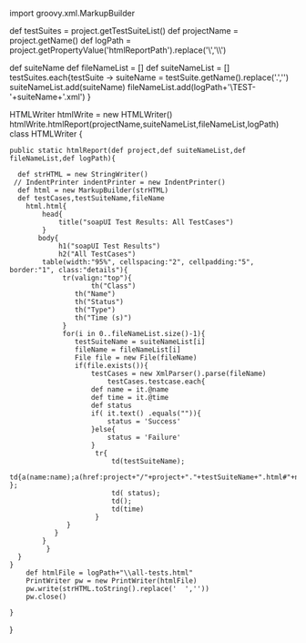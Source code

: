 import groovy.xml.MarkupBuilder

def testSuites = project.getTestSuiteList()
def projectName = project.getName()
def logPath = project.getPropertyValue('htmlReportPath').replace('\\','\\\\')

def suiteName
def fileNameList = []
def suiteNameList = []
testSuites.each{testSuite ->
	suiteName = testSuite.getName().replace('.','')
	suiteNameList.add(suiteName)
	fileNameList.add(logPath+'\\TEST-'+suiteName+'.xml')
}

HTMLWriter htmlWrite = new HTMLWriter()
htmlWrite.htmlReport(projectName,suiteNameList,fileNameList,logPath)
class HTMLWriter {
   
    public static htmlReport(def project,def suiteNameList,def fileNameList,def logPath){
    	 
      def strHTML = new StringWriter()
     // IndentPrinter indentPrinter = new IndentPrinter()
      def html = new MarkupBuilder(strHTML)
      def testCases,testSuiteName,fileName
        html.html{  
            head{  
                title("soapUI Test Results: All TestCases")  
            }  
           body{  
    			h1("soapUI Test Results")  
    			h2("All TestCases")
   			table(width:"95%", cellspacing:"2", cellpadding:"5", border:"1", class:"details"){  
      		     tr(valign:"top"){  
        			    th("Class")  
       			    th("Name")
       			    th("Status")  
       			    th("Type")  
       			    th("Time (s)")  
      		     }  
      		     for(i in 0..fileNameList.size()-1){
      		     	testSuiteName = suiteNameList[i]
      		     	fileName = fileNameList[i]
      		     	File file = new File(fileName)
      		     	if(file.exists()){
      		     		testCases = new XmlParser().parse(fileName)
      		         		testCases.testcase.each{ 
      		      		def name = it.@name
      		      		def time = it.@time
      		      		def status
      		      		if( it.text() .equals("")){
      		      			status = 'Success'
      		      		}else{
      		      			status = 'Failure'
      		      		}
      		      		 tr{       
      		      	 	 	 td(testSuiteName);
      		      	 	  	 td{a(name:name);a(href:project+"/"+project+"."+testSuiteName+".html#"+name,name) };
      		      	 	 	 td( status);
      		      	 	 	 td();
      		      	 	 	 td(time)
      		             }  
      		      }
      		   }     	
      		}  	        
    		 }  
  	  }  
    }  
        def htmlFile = logPath+"\\all-tests.html"
        PrintWriter pw = new PrintWriter(htmlFile)
        pw.write(strHTML.toString().replace('  ',''))
        pw.close()

    }
}
